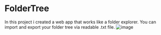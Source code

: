 # FolderTree
In this project i created a web app that works like a folder explorer. You can import and export your folder tree via readable .txt file.
![image](https://github.com/min4uk/FolderTree/assets/68245598/f14134d8-ff7c-4762-930c-45c7d1bb0201)
